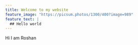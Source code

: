 ```yaml
---
title: Welcome to my website
feature_image: "https://picsum.photos/1300/400?image=989"
feature_text: |
  ## Hello world
---
```


Hi I am Roshan
